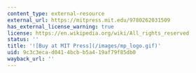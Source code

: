 ```yaml
---
content_type: external-resource
external_url: https://mitpress.mit.edu/9780262031509
has_external_license_warning: true
license: https://en.wikipedia.org/wiki/All_rights_reserved
status: ''
title: '![Buy at MIT Press](/images/mp_logo.gif)'
uid: 9c3c3eca-d041-4bcb-b5a4-19af79f85db0
wayback_url: ''
---
```

